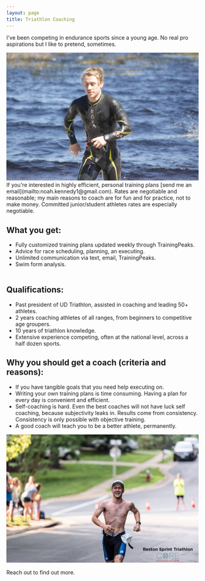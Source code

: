 ```yaml
---
layout: page
title: Triathlon Coaching 
---
```


I've been competing in endurance sports since a young age. No real pro aspirations but I like to pretend, sometimes. 

<img src="/assets/triathlon/clermont1.jpg" alt="Clermont EDR Day 2" width="700px">
If you're interested in highly efficient, personal training plans [send me an email](mailto:noah.kennedy1@gmail.com). Rates are negotiable and reasonable; my main reasons to coach are for fun and for practice, not to make money. Committed junior/student athletes rates are especially negotiable. 

## What you get: 
- Fully customized training plans updated weekly through TrainingPeaks. 
- Advice for race scheduling, planning, an executing. 
- Unlimited communication via text, email, TrainingPeaks. 
- Swim form analysis.   
&nbsp;

## Qualifications:  
- Past president of UD Triathlon, assisted in coaching and leading 50+ athletes. 
- 2 years coaching athletes of all ranges, from beginners to competitive age groupers. 
- 10 years of triathlon knowledge.
- Extensive experience competing, often at the national level, across a half dozen sports. 
&nbsp;

## Why you should get a coach (criteria and reasons):
- If you have tangible goals that you need help executing on.
- Writing your own training plans is time consuming. Having a plan for every day is convenient and efficient. 
- Self-coaching is hard. Even the best coaches will not have luck self coaching, because subjectivity leaks in. Results come from consistency. Consistency is only possible with objective training. 
- A good coach will teach you to be a better athlete, permanently. 

<img src="/assets/triathlon/reston2.jpg" alt="Reston victory" width="700px">

Reach out to find out more. 